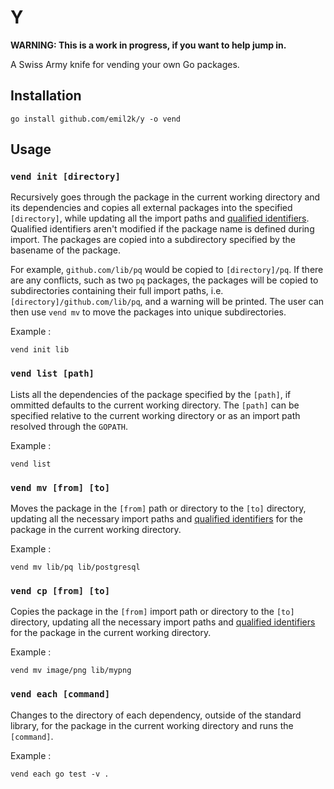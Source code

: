 # Y

**WARNING: This is a work in progress, if you want to help jump in.**

A Swiss Army knife for vending your own Go packages.

## Installation

```
go install github.com/emil2k/y -o vend
```

## Usage

### `vend init [directory]`

Recursively goes through the package in the current working directory and its
dependencies and copies all external packages into the specified `[directory]`,
while updating all the import paths and [qualified
identifiers](https://golang.org/ref/spec#Qualified_identifiers). Qualified
identifiers aren't modified if the package name is defined during import. The
packages are copied into a subdirectory specified by the basename of the
package.

For example, `github.com/lib/pq` would be copied to `[directory]/pq`. If there
are any conflicts, such as two `pq` packages, the packages will be copied to
subdirectories containing their full import paths, i.e.
`[directory]/github.com/lib/pq`, and a warning will be printed. The user can
then use `vend mv` to move the packages into unique subdirectories.

Example :

```
vend init lib
```

### `vend list [path]`

Lists all the dependencies of the package specified by the `[path]`, if ommitted
defaults to the current working directory. The `[path]` can be specified
relative to the current working directory or as an import path resolved through
the `GOPATH`.

Example :

```
vend list
```

### `vend mv [from] [to]`

Moves the package in the `[from]` path or directory to the `[to]` directory,
updating all the necessary import paths and [qualified
identifiers](https://golang.org/ref/spec#Qualified_identifiers) for the package
in the current working directory.

Example :

```
vend mv lib/pq lib/postgresql
```

### `vend cp [from] [to]`

Copies the package in the `[from]` import path or directory to the `[to]`
directory, updating all the necessary import paths and [qualified
identifiers](https://golang.org/ref/spec#Qualified_identifiers) for the package
in the current working directory.

Example :

```
vend mv image/png lib/mypng
```

### `vend each [command]`

Changes to the directory of each dependency, outside of the standard library,
for the package in the current working directory and runs the `[command]`.

Example :

```
vend each go test -v .
```
